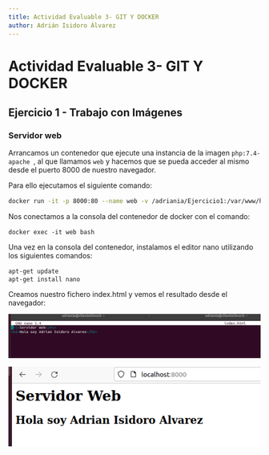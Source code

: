 ```yaml
---
title: Actividad Evaluable 3- GIT Y DOCKER
author: Adrián Isidoro Álvarez
---
```


# Actividad Evaluable 3- GIT Y DOCKER

## Ejercicio 1 - Trabajo con Imágenes

### Servidor web

Arrancamos un contenedor que ejecute una instancia de la imagen `php:7.4-apache `, al que llamamos `web` y hacemos que se pueda acceder al mismo desde el puerto 8000 de nuestro navegador.

Para ello ejecutamos el siguiente comando:

```bash
docker run -it -p 8000:80 --name web -v /adriania/Ejercicio1:/var/www/html/ -d php:7.4-apache
```

Nos conectamos a la consola del contenedor de docker con el comando:

```
docker exec -it web bash
```

Una vez en la consola del contenedor, instalamos el editor nano utilizando los siguientes comandos:

```
apt-get update
apt-get install nano
```

Creamos nuestro fichero index.html y vemos el resultado desde el navegador:

![](ejercicio1.assets/index.PNG)

![](/ejercicio1.assets/Localhost8000.PNG)

